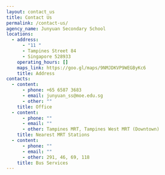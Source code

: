 ```yaml
---
layout: contact_us
title: Contact Us
permalink: /contact-us/
agency_name: Junyuan Secondary School
locations:
  - address:
      - "11 "
      - Tampines Street 84
      - Singapore 528933
    operating_hours: []
    maps_link: https://goo.gl/maps/9NMJDKVP9WEGByKc6
    title: Address
contacts:
  - content:
      - phone: +65 6587 3683
      - email: junyuan_ss@moe.edu.sg
      - other: ""
    title: Office
  - content:
      - phone: ""
      - email: ""
      - other: Tampines MRT, Tampines West MRT (Downtown)
    title: Nearest MRT Stations
  - content:
      - phone: ""
      - email: ""
      - other: 291, 46, 69, 118
    title: Bus Services
---
```

